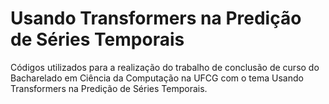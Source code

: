 # Usando Transformers na Predição de Séries Temporais
Códigos utilizados para a realização do trabalho de conclusão de curso do Bacharelado em Ciência da Computação na UFCG com o tema Usando Transformers na Predição de Séries Temporais.

